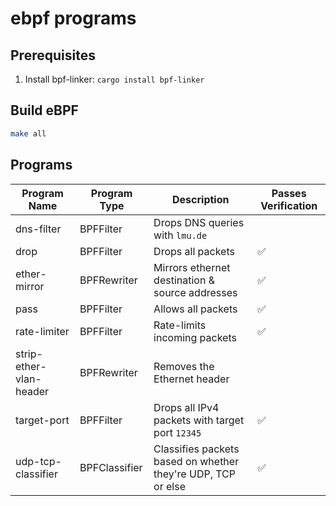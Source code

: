 # ebpf programs

## Prerequisites

1. Install bpf-linker: `cargo install bpf-linker`

## Build eBPF

```bash
make all
```

## Programs

| Program Name            | Program Type  | Description                                                  | Passes Verification |
|-------------------------|---------------|--------------------------------------------------------------|---------------------|
| dns-filter              | BPFFilter     | Drops DNS queries with `lmu.de`                              |                     |
| drop                    | BPFFilter     | Drops all packets                                            | ✅                   |
| ether-mirror            | BPFRewriter   | Mirrors ethernet destination & source addresses              | ✅                   |
| pass                    | BPFFilter     | Allows all packets                                           | ✅                   |
| rate-limiter            | BPFFilter     | Rate-limits incoming packets                                 | ✅                   |
| strip-ether-vlan-header | BPFRewriter   | Removes the Ethernet header                                  |                     |
| target-port             | BPFFilter     | Drops all IPv4 packets with target port `12345`              | ✅                   |
| udp-tcp-classifier      | BPFClassifier | Classifies packets based on whether they're UDP, TCP or else | ✅                   |
